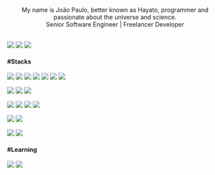 <p align="center">
	My name is João Paulo, better known as Hayato, programmer and passionate about the universe and science.<br />
	Senior Software Engineer | Freelancer Developer
</p>

<br />

<div>
	<a href="https://twitter.com/hayatocode" target="_blank"><img src="https://img.shields.io/badge/Twitter-00acee?style=for-the-badge&logo=x&logoColor=white"></a>
	<a href="https://instagram.com/hayatocode" target="_blank"><img src="https://img.shields.io/badge/Instagram-E1306C?style=for-the-badge&logo=instagram&logoColor=white"></a>
	<a href="https://linkedin.com/in/hayatocode" target="_blank"><img src="https://img.shields.io/badge/LinkedIn-0E76A8?style=for-the-badge&logo=linkedin&logoColor=white"></a>
</div>

#### #Stacks

![](https://img.shields.io/badge/Angular-FFFFFF?&style=flat&logo=angular&logoColor=red)
![](https://img.shields.io/badge/Next.js-000000?&style=flat&logo=next.js)
![](https://img.shields.io/badge/Hono-white?&style=flat&logo=hono)
![](https://img.shields.io/badge/AdonisJS-5A45FF?style=flat&logo=adonisjs)
![](https://img.shields.io/badge/Laravel-fff?style=flat&logo=laravel)
![](https://img.shields.io/badge/HTML5-E96228?style=flat&logo=html5&logoColor=white)
![](https://img.shields.io/badge/CSS3-264DE4?style=flat&logo=css3&logoColor=white)

![](https://img.shields.io/badge/Socket.IO-FFFFFF?style=flat&logo=socket.io&logoColor=black)
![](https://img.shields.io/badge/Zod-274D82?style=flat&logo=zod)
![](https://img.shields.io/badge/Prisma-FFFFFF?style=flat&logo=prisma&logoColor=0C344B)

![](https://img.shields.io/badge/TypeScript-007ACC?style=flat&logo=typescript&logoColor=white)
![](https://img.shields.io/badge/JavaScript-F0DC4E?style=flat&logo=javascript&logoColor=white)
![](https://img.shields.io/badge/PHP-6F73A7?style=flat&logo=php&logoColor=white)
![](https://img.shields.io/badge/Android%20-3BD481?style=flat&logo=android&logoColor=white)

![](https://img.shields.io/badge/MySQL-1D4A65?style=flat&logo=mysql&logoColor=white)
![](https://img.shields.io/badge/SQLite-43A2DC?style=flat&logo=sqlite&logoColor=003B57)

![](https://img.shields.io/badge/CloudFlare-FFFFFF?style=flat&logo=cloudflare)
![](https://img.shields.io/badge/PlanetScale-FFFFFF?style=flat&logo=planetscale&logoColor=black)

#### #Learning

![](https://img.shields.io/badge/Java-E06C00?style=flat&logo=openjdk&logoColor=white)
![](https://img.shields.io/badge/ruby-9B111E?style=flat&logo=ruby&logoColor=white)
